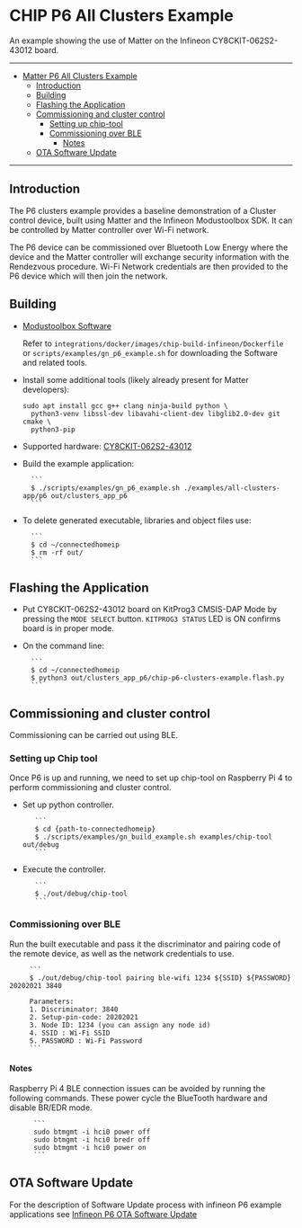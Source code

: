 # CHIP P6 All Clusters Example

An example showing the use of Matter on the Infineon CY8CKIT-062S2-43012 board.

<hr>

-   [Matter P6 All Clusters Example](#chip-p6-all-clusters-example)
    -   [Introduction](#introduction)
    -   [Building](#building)
    -   [Flashing the Application](#flashing-the-application)
    -   [Commissioning and cluster control](#commissioning-and-cluster-control)
        -   [Setting up chip-tool](#setting-up-chip-tool)
        -   [Commissioning over BLE](#commissioning-over-ble)
            -   [Notes](#notes)
    -   [OTA Software Update](#ota-software-update)

<hr>

## Introduction

The P6 clusters example provides a baseline demonstration of a Cluster control
device, built using Matter and the Infineon Modustoolbox SDK. It can be
controlled by Matter controller over Wi-Fi network.

The P6 device can be commissioned over Bluetooth Low Energy where the device and
the Matter controller will exchange security information with the Rendezvous
procedure. Wi-Fi Network credentials are then provided to the P6 device which
will then join the network.

## Building

-   [Modustoolbox Software](https://www.cypress.com/products/modustoolbox)

    Refer to `integrations/docker/images/chip-build-infineon/Dockerfile` or
    `scripts/examples/gn_p6_example.sh` for downloading the Software and related
    tools.

-   Install some additional tools (likely already present for Matter
    developers):

    ```
    sudo apt install gcc g++ clang ninja-build python \
      python3-venv libssl-dev libavahi-client-dev libglib2.0-dev git cmake \
      python3-pip
    ```

-   Supported hardware:
    [CY8CKIT-062S2-43012](https://www.cypress.com/CY8CKIT-062S2-43012)

*   Build the example application:

          ```
          $ ./scripts/examples/gn_p6_example.sh ./examples/all-clusters-app/p6 out/clusters_app_p6
          ```

-   To delete generated executable, libraries and object files use:

          ```
          $ cd ~/connectedhomeip
          $ rm -rf out/
          ```

## Flashing the Application

-   Put CY8CKIT-062S2-43012 board on KitProg3 CMSIS-DAP Mode by pressing the
    `MODE SELECT` button. `KITPROG3 STATUS` LED is ON confirms board is in
    proper mode.

-   On the command line:

          ```
          $ cd ~/connectedhomeip
          $ python3 out/clusters_app_p6/chip-p6-clusters-example.flash.py
          ```

## Commissioning and cluster control

Commissioning can be carried out using BLE.

### Setting up Chip tool

Once P6 is up and running, we need to set up chip-tool on Raspberry Pi 4 to
perform commissioning and cluster control.

-   Set up python controller.

           ```
           $ cd {path-to-connectedhomeip}
           $ ./scripts/examples/gn_build_example.sh examples/chip-tool out/debug
           ```

-   Execute the controller.

           ```
           $ ./out/debug/chip-tool
           ```

### Commissioning over BLE

Run the built executable and pass it the discriminator and pairing code of the
remote device, as well as the network credentials to use.

         ```
         $ ./out/debug/chip-tool pairing ble-wifi 1234 ${SSID} ${PASSWORD} 20202021 3840

         Parameters:
         1. Discriminator: 3840
         2. Setup-pin-code: 20202021
         3. Node ID: 1234 (you can assign any node id)
         4. SSID : Wi-Fi SSID
         5. PASSWORD : Wi-Fi Password
         ```

#### Notes

Raspberry Pi 4 BLE connection issues can be avoided by running the following
commands. These power cycle the BlueTooth hardware and disable BR/EDR mode.

          ```
          sudo btmgmt -i hci0 power off
          sudo btmgmt -i hci0 bredr off
          sudo btmgmt -i hci0 power on
          ```

## OTA Software Update

For the description of Software Update process with infineon P6 example
applications see
[Infineon P6 OTA Software Update](../../../docs/guides/infineon_p6_software_update.md)
